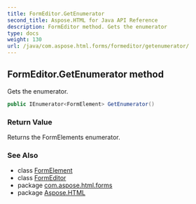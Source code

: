 ```yaml
---
title: FormEditor.GetEnumerator
second_title: Aspose.HTML for Java API Reference
description: FormEditor method. Gets the enumerator
type: docs
weight: 130
url: /java/com.aspose.html.forms/formeditor/getenumerator/
---
```

## FormEditor.GetEnumerator method

Gets the enumerator.

```java
public IEnumerator<FormElement> GetEnumerator()
```

### Return Value

Returns the FormElements enumerator.

### See Also

* class [FormElement](../../formelement/)
* class [FormEditor](../)
* package [com.aspose.html.forms](../../formeditor/)
* package [Aspose.HTML](../../../)
